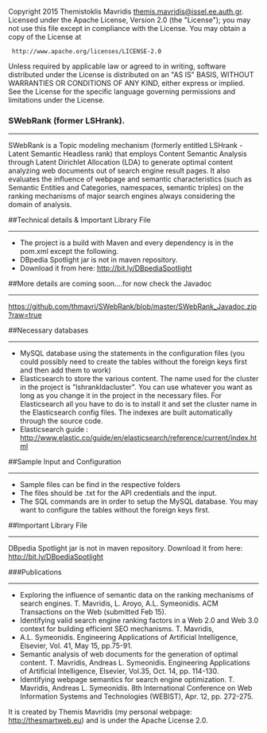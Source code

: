 Copyright 2015 Themistoklis Mavridis <themis.mavridis@issel.ee.auth.gr>.
Licensed under the Apache License, Version 2.0 (the "License");
you may not use this file except in compliance with the License.
You may obtain a copy of the License at

     http://www.apache.org/licenses/LICENSE-2.0

Unless required by applicable law or agreed to in writing, software
distributed under the License is distributed on an "AS IS" BASIS,
WITHOUT WARRANTIES OR CONDITIONS OF ANY KIND, either express or implied.
See the License for the specific language governing permissions and
limitations under the License.


### SWebRank (former LSHrank).
***
SWebRank is a Topic modeling mechanism (formerly entitled LSHrank - Latent Semantic Headless rank) that employs Content Semantic Analysis through Latent Dirichlet Allocation (LDA) to generate optimal content analyzing web documents out of search engine result pages. It also evaluates the influence of webpage and semantic characteristics (such as Semantic Entities and Categories, namespaces, semantic triples) on the ranking mechanisms of major search engines always considering the domain of analysis.

##Technical details & Important Library File
***
* The project is a build with Maven and every dependency is in the pom.xml except the following.
* DBpedia Spotlight jar is not in maven repository.
* Download it from here: <http://bit.ly/DBpediaSpotlight>

##More details are coming soon....for now check the Javadoc
***
<https://github.com/thmavri/SWebRank/blob/master/SWebRank_Javadoc.zip?raw=true>

##Necessary databases
***
* MySQL database using the statements in the configuration files (you could possibly need to create the tables without the foreign keys first and then add them to work)
* Elasticsearch to store the various content. The name used for the cluster in the project is "lshrankldacluster". You can use whatever you want as long as you change it in the project in the necessary files. For Elasticsearch all you have to do is to install it and set the cluster name in the Elasticsearch config files. The indexes are built automatically through the source code.
* Elasticsearch guide : <http://www.elastic.co/guide/en/elasticsearch/reference/current/index.html>

##Sample Input and Configuration
***
* Sample files can be find in the respective folders
* The files should be .txt for the API credentials and the input.
* The SQL commands are in order to setup the MySQL database. You may want to configure the tables without the foreign keys first.

##Important Library File
***
DBpedia Spotlight jar is not in maven repository.
Download it from here: <http://bit.ly/DBpediaSpotlight>

###Publications
***
* Exploring the influence of semantic data on the ranking mechanisms of search engines. T. Mavridis, L. Aroyo, A.L. Symeonidis. ACM Transactions on the Web (submitted Feb 15).
* Identifying valid search engine ranking factors in a Web 2.0 and Web 3.0 context for building efficient SEO mechanisms. T. Mavridis,
* A.L. Symeonidis. Engineering Applications of Artificial Intelligence, Elsevier, Vol. 41, May 15, pp.75-91.
* Semantic analysis of web documents for the generation of optimal content. T. Mavridis, Andreas L. Symeonidis. Engineering Applications of Artificial Intelligence, Elsevier, Vol.35, Oct. 14, pp. 114-130.
* Identifying webpage semantics for search engine optimization. T. Mavridis, Andreas L. Symeonidis. 8th International Conference on Web Information Systems and Technologies (WEBIST), Apr. 12, pp. 272-275.

It is created by Themis Mavridis (my personal webpage: <http://thesmartweb.eu>) and is under the Apache License 2.0.


